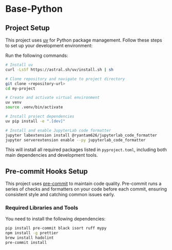 # Base-Python

## Project Setup

This project uses [uv](https://github.com/astral-sh/uv) for Python package management. Follow these steps to set up your development environment:

Run the following commands:

```bash
# Install uv
curl -LsSf https://astral.sh/uv/install.sh | sh

# Clone repository and navigate to project directory
git clone <repository-url>
cd my-project

# Create and activate virtual environment
uv venv
source .venv/bin/activate

# Install project dependencies
uv pip install -e ".[dev]"

# Install and enable JupyterLab code formatter
jupyter labextension install @ryantam626/jupyterlab_code_formatter
jupyter serverextension enable --py jupyterlab_code_formatter
```

This will install all required packages listed in `pyproject.toml`, including both main dependencies and development tools.

## Pre-commit Hooks Setup

This project uses [pre-commit](https://pre-commit.com/) to maintain code
quality. Pre-commit runs a series of checks and formatters on your code before
each commit, ensuring consistent style and catching common issues early.

### Required Libraries and Tools

You need to install the following dependencies:

```bash
pip install pre-commit black isort ruff mypy
npm install -g prettier
brew install hadolint
pre-commit install
```
